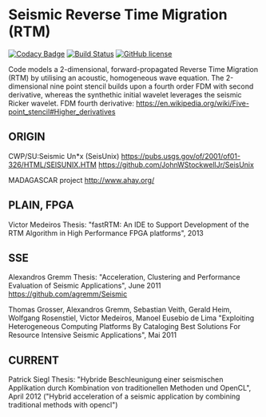 
# Seismic Reverse Time Migration (RTM)

[![Codacy Badge](https://api.codacy.com/project/badge/Grade/660e70a7763a48ef9c322289a6d3cb70)](https://app.codacy.com/app/psiegl/seismic-rtm?utm_source=github.com&utm_medium=referral&utm_content=psiegl/seismic-rtm&utm_campaign=Badge_Grade_Dashboard)
[![Build Status](https://circleci.com/gh/psiegl/seismic-rtm.svg?style=svg)](https://circleci.com/gh/psiegl/seismic-rtm)
[![GitHub license](https://img.shields.io/github/license/psiegl/seismic-rtm.svg)](https://raw.githubusercontent.com/psiegl/seismic-rtm/master/LICENSE.MIT)

Code models a 2-dimensional, forward-propagated Reverse Time Migration (RTM) by utilising an acoustic, homogeneous wave equation.
The 2-dimensional nine point stencil builds upon a fourth order FDM with second derivative, whereas the synthethic initial wavelet leverages the seismic Ricker wavelet.
FDM fourth derivative: https://en.wikipedia.org/wiki/Five-point_stencil#Higher_derivatives

## ORIGIN

  CWP/SU:Seismic Un*x (SeisUnix)
   https://pubs.usgs.gov/of/2001/of01-326/HTML/SEISUNIX.HTM
   https://github.com/JohnWStockwellJr/SeisUnix

  MADAGASCAR project
   http://www.ahay.org/

## PLAIN, FPGA

  Victor Medeiros
   Thesis: "fastRTM: An IDE to Support Development of the RTM Algorithm in High Performance FPGA platforms", 2013

## SSE

  Alexandros Gremm
   Thesis: "Acceleration, Clustering and Performance Evaluation of Seismic Applications", June 2011
   https://github.com/agremm/Seismic

  Thomas Grosser, Alexandros Gremm, Sebastian Veith, Gerald Heim, Wolfgang Rosenstiel, Victor Medeiros, Manoel Eusebio de Lima
   "Exploiting Heterogeneous Computing Platforms By Cataloging Best Solutions For Resource Intensive Seismic Applications", Mai 2011

## CURRENT

  Patrick Siegl
   Thesis: "Hybride Beschleunigung einer seismischen Applikation durch Kombination von traditionellen Methoden und OpenCL", April 2012
           ("Hybrid acceleration of a seismic application by combining traditional methods with opencl")

